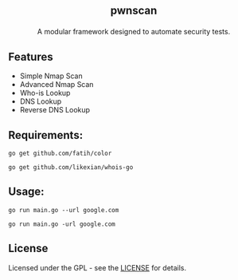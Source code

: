 ## <p align="center">pwnscan
</p>

<p align="center">A modular framework designed to automate security tests.</p>

## Features 

* Simple Nmap Scan
* Advanced Nmap Scan
* Who-is Lookup
* DNS Lookup
* Reverse DNS Lookup

## Requirements: 

`go get github.com/fatih/color`

`go get github.com/likexian/whois-go`

## Usage: 

`go run main.go --url google.com`

`go run main.go -url google.com`

## License

Licensed under the GPL - see the [LICENSE](LICENSE.md) for details.

